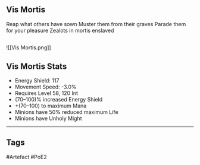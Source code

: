 ## Vis Mortis
Reap what others have sown
Muster them from their graves
Parade them for your pleasure
Zealots in mortis enslaved
##
![[Vis Mortis.png]]
## Vis Mortis Stats
- Energy Shield: 117
- Movement Speed: -3.0%
- Requires Level 58, 120 Int
- (70–100)% increased Energy Shield
- +(70–100) to maximum Mana
- Minions have 50% reduced maximum Life
- Minions have Unholy Might


---
## Tags
#Artefact
#PoE2